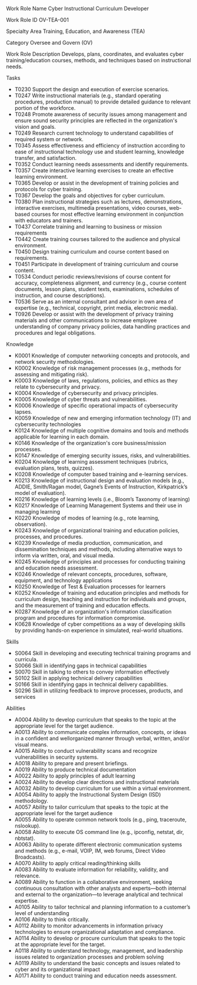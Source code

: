 Work Role Name Cyber Instructional Curriculum Developer

Work Role ID OV-TEA-001

Specialty Area Training, Education, and Awareness (TEA)

Category Oversee and Govern (OV)

Work Role Description
Develops, plans, coordinates, and evaluates cyber training/education courses, methods, and techniques based on instructional needs.

Tasks
- T0230 Support the design and execution of exercise scenarios.
- T0247 Write instructional materials (e.g., standard operating procedures, production manual) to provide detailed guidance to relevant portion of the workforce.
- T0248 Promote awareness of security issues among management and ensure sound security principles are reflected in the organization's vision and goals.
- T0249 Research current technology to understand capabilities of required system or network.
- T0345 Assess effectiveness and efficiency of instruction according to ease of instructional technology use and student learning, knowledge transfer, and satisfaction.
- T0352 Conduct learning needs assessments and identify requirements.
- T0357 Create interactive learning exercises to create an effective learning environment.
- T0365 Develop or assist in the development of training policies and protocols for cyber training.
- T0367 Develop the goals and objectives for cyber curriculum.
- T0380 Plan instructional strategies such as lectures, demonstrations, interactive exercises, multimedia presentations, video courses, web-based courses for most effective learning environment in conjunction with educators and trainers.
- T0437 Correlate training and learning to business or mission requirements
- T0442 Create training courses tailored to the audience and physical environment.
- T0450 Design training curriculum and course content based on requirements.
- T0451 Participate in development of training curriculum and course content.
- T0534 Conduct periodic reviews/revisions of course content for accuracy, completeness alignment, and currency (e.g., course content documents, lesson plans, student texts, examinations, schedules of instruction, and course descriptions).
- T0536 Serve as an internal consultant and advisor in own area of expertise (e.g., technical, copyright, print media, electronic media).
- T0926 Develop or assist with the development of privacy training materials and other communications to increase employee understanding of company privacy policies, data handling practices and procedures and legal obligations.

Knowledge
- K0001 Knowledge of computer networking concepts and protocols, and network security methodologies.
- K0002 Knowledge of risk management processes (e.g., methods for assessing and mitigating risk).
- K0003 Knowledge of laws, regulations, policies, and ethics as they relate to cybersecurity and privacy. 
- K0004 Knowledge of cybersecurity and privacy principles.
- K0005 Knowledge of cyber threats and vulnerabilities. 
- K0006 Knowledge of specific operational impacts of cybersecurity lapses.
- K0059 Knowledge of new and emerging information technology (IT) and cybersecurity technologies
- K0124 Knowledge of multiple cognitive domains and tools and methods applicable for learning in each domain.
- K0146 Knowledge of the organization's core business/mission processes.
- K0147 Knowledge of emerging security issues, risks, and vulnerabilities.
- K0204 Knowledge of learning assessment techniques (rubrics, evaluation plans, tests, quizzes).
- K0208 Knowledge of computer based training and e-learning services. 
- K0213 Knowledge of instructional design and evaluation models (e.g., ADDIE, Smith/Ragan model, Gagne’s Events of Instruction, Kirkpatrick’s model of evaluation).
- K0216 Knowledge of learning levels (i.e., Bloom’s Taxonomy of learning)
- K0217 Knowledge of Learning Management Systems and their use in managing learning
- K0220 Knowledge of modes of learning (e.g., rote learning, observation).
- K0243 Knowledge of organizational training and education policies, processes, and procedures.
- K0239 Knowledge of media production, communication, and dissemination techniques and methods, including alternative ways to inform via written, oral, and visual media.
- K0245 Knowledge of principles and processes for conducting training and education needs assessment.
- K0246 Knowledge of relevant concepts, procedures, software, equipment, and technology applications
- K0250 Knowledge of Test & Evaluation processes for learners
- K0252 Knowledge of training and education principles and methods for curriculum design, teaching and instruction for individuals and groups, and the measurement of training and education effects.
- K0287 Knowledge of an organization's information classification program and procedures for information compromise.
- K0628 Knowledge of cyber competitions as a way of developing skills by providing hands-on experience in simulated, real-world situations.

Skills
- S0064 Skill in developing and executing technical training programs and curricula.
- S0066 Skill in identifying gaps in technical capabilities
- S0070 Skill in talking to others to convey information effectively
- S0102 Skill in applying technical delivery capabilities
- S0166 Skill in identifying gaps in technical delivery capabilities.
- S0296 Skill in utilizing feedback to improve processes, products, and services

Abilities
- A0004 Ability to develop curriculum that speaks to the topic at the appropriate level for the target audience.
- A0013 Ability to communicate complex information, concepts, or ideas in a confident and wellorganized manner through verbal, written, and/or visual means. 
- A0015 Ability to conduct vulnerability scans and recognize vulnerabilities in security systems.
- A0018 Ability to prepare and present briefings.
- A0019 Ability to produce technical documentation
- A0022 Ability to apply principles of adult learning
- A0024 Ability to develop clear directions and instructional materials
- A0032 Ability to develop curriculum for use within a virtual environment.
- A0054 Ability to apply the Instructional System Design (ISD) methodology.
- A0057 Ability to tailor curriculum that speaks to the topic at the appropriate level for the target audience
- A0055 Ability to operate common network tools (e.g., ping, traceroute, nslookup).
- A0058 Ability to execute OS command line (e.g., ipconfig, netstat, dir, nbtstat).
- A0063 Ability to operate different electronic communication systems and methods (e.g., e-mail, VOIP, IM, web forums, Direct Video Broadcasts).
- A0070 Ability to apply critical reading/thinking skills
- A0083 Ability to evaluate information for reliability, validity, and relevance.
- A0089 Ability to function in a collaborative environment, seeking continuous consultation with other analysts and experts—both internal and external to the organization—to leverage analytical and technical expertise.
- A0105 Ability to tailor technical and planning information to a customer’s level of understanding
- A0106 Ability to think critically.
- A0112 Ability to monitor advancements in information privacy technologies to ensure organizational adaptation and compliance.
- A0114 Ability to develop or procure curriculum that speaks to the topic at the appropriate level for the target.
- A0118 Ability to understand technology, management, and leadership issues related to organization processes and problem solving
- A0119 Ability to understand the basic concepts and issues related to cyber and its organizational impact
- A0171 Ability to conduct training and education needs assessment.
